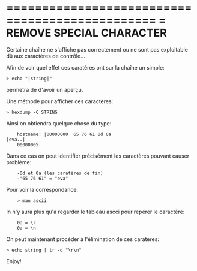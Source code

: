 ===============================================
=	REMOVE SPECIAL CHARACTER
===============================================

Certaine chaîne ne s'affiche pas correctement ou ne sont pas exploitable dû aux caractères de contrôle...

Afin de voir quel effet ces caratères ont sur la chaîne un simple:

	> echo "|string|"

permetra de d'avoir un aperçu.

Une méthode pour afficher ces caractères:

	> hexdump -C STRING

Ainsi on obtiendra quelque chose du type:
	
		hostname: |00000000  65 76 61 0d 0a                                    |eva..|
		00000005|

Dans ce cas on peut identifier précisément les caractères pouvant causer problème:
	
 		-0d et 0a (les caratères de fin)
		-"65 76 61" = "eva"

Pour voir la correspondance: 
	
		> man ascii 

In n'y aura plus qu'a regarder le tableau ascci pour repérer le caractère:

		0d = \r
		0a = \n

On peut maintenant procéder à l'élimination de ces caratères:

	> echo string | tr -d "\r\n"

Enjoy! 
